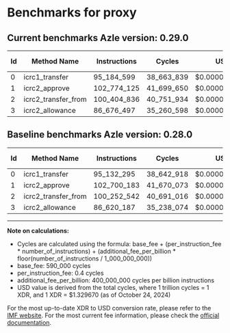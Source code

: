 # Benchmarks for proxy

## Current benchmarks Azle version: 0.29.0

| Id  | Method Name         | Instructions | Cycles     | USD           | USD/Million Calls | Change                            |
| --- | ------------------- | ------------ | ---------- | ------------- | ----------------- | --------------------------------- |
| 0   | icrc1_transfer      | 95_184_599   | 38_663_839 | $0.0000514101 | $51.41            | <font color="red">+52_304</font>  |
| 1   | icrc2_approve       | 102_774_125  | 41_699_650 | $0.0000554468 | $55.44            | <font color="red">+73_942</font>  |
| 2   | icrc2_transfer_from | 100_404_836  | 40_751_934 | $0.0000541866 | $54.18            | <font color="red">+152_294</font> |
| 3   | icrc2_allowance     | 86_676_497   | 35_260_598 | $0.0000468850 | $46.88            | <font color="red">+56_310</font>  |

## Baseline benchmarks Azle version: 0.28.0

| Id  | Method Name         | Instructions | Cycles     | USD           | USD/Million Calls |
| --- | ------------------- | ------------ | ---------- | ------------- | ----------------- |
| 0   | icrc1_transfer      | 95_132_295   | 38_642_918 | $0.0000513823 | $51.38            |
| 1   | icrc2_approve       | 102_700_183  | 41_670_073 | $0.0000554074 | $55.40            |
| 2   | icrc2_transfer_from | 100_252_542  | 40_691_016 | $0.0000541056 | $54.10            |
| 3   | icrc2_allowance     | 86_620_187   | 35_238_074 | $0.0000468550 | $46.85            |

---

**Note on calculations:**

- Cycles are calculated using the formula: base_fee + (per_instruction_fee \* number_of_instructions) + (additional_fee_per_billion \* floor(number_of_instructions / 1_000_000_000))
- base_fee: 590_000 cycles
- per_instruction_fee: 0.4 cycles
- additional_fee_per_billion: 400_000_000 cycles per billion instructions
- USD value is derived from the total cycles, where 1 trillion cycles = 1 XDR, and 1 XDR = $1.329670 (as of October 24, 2024)

For the most up-to-date XDR to USD conversion rate, please refer to the [IMF website](https://www.imf.org/external/np/fin/data/rms_sdrv.aspx).
For the most current fee information, please check the [official documentation](https://internetcomputer.org/docs/current/developer-docs/gas-cost#execution).
